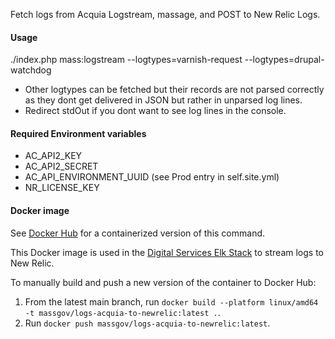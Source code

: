 Fetch logs from Acquia Logstream, massage, and POST to New Relic Logs.

#### Usage

./index.php mass:logstream --logtypes=varnish-request --logtypes=drupal-watchdog

- Other logtypes can be fetched but their records are not parsed correctly as they dont get delivered in JSON but rather in unparsed log lines.
- Redirect stdOut if you dont want to see log lines in the console.

#### Required Environment variables
- AC_API2_KEY
- AC_API2_SECRET
- AC_API_ENVIRONMENT_UUID (see Prod entry in self.site.yml)
- NR_LICENSE_KEY

#### Docker image
See [Docker Hub](https://hub.docker.com/repository/docker/massgov/logs-acquia-to-newrelic) for a containerized version of this command.

This Docker image is used in the [Digital Services Elk Stack](https://github.com/massgov/mds-elk) to stream logs to New Relic.

To manually build and push a new version of the container to Docker Hub:
1. From the latest main branch, run `docker build --platform linux/amd64 -t massgov/logs-acquia-to-newrelic:latest .`.
2. Run `docker push massgov/logs-acquia-to-newrelic:latest`.
